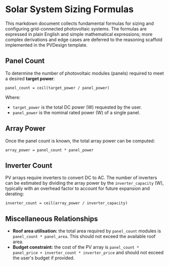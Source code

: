 # Solar System Sizing Formulas

This markdown document collects fundamental formulas for sizing and
configuring grid-connected photovoltaic systems.  The formulas are
expressed in plain English and simple mathematical expressions; more
complex derivations and edge cases are deferred to the reasoning
scaffold implemented in the PVDesign template.

## Panel Count

To determine the number of photovoltaic modules (panels) required to
meet a desired **target power**:

```text
panel_count = ceil(target_power / panel_power)
```

Where:
* `target_power` is the total DC power (W) requested by the user.
* `panel_power` is the nominal rated power (W) of a single panel.

## Array Power

Once the panel count is known, the total array power can be computed:

```text
array_power = panel_count * panel_power
```

## Inverter Count

PV arrays require inverters to convert DC to AC.  The number of
inverters can be estimated by dividing the array power by the
``inverter_capacity`` (W), typically with an overhead factor to
account for future expansion and derating:

```text
inverter_count = ceil(array_power / inverter_capacity)
```

## Miscellaneous Relationships

* **Roof area utilisation:** the total area required by `panel_count`
  modules is `panel_count * panel_area`.  This should not exceed the
  available roof area.
* **Budget constraint:** the cost of the PV array is
  `panel_count * panel_price + inverter_count * inverter_price` and
  should not exceed the user's budget if provided.
